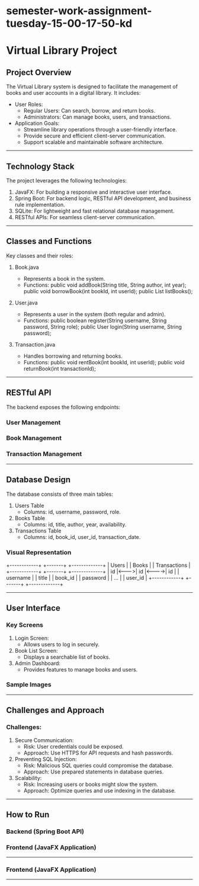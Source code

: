 # semester-work-assignment-tuesday-15-00-17-50-kd
# Virtual Library Project

## Project Overview
The Virtual Library system is designed to facilitate the management of books and user accounts in a digital library. It includes:
- User Roles:
    - Regular Users: Can search, borrow, and return books.
    - Administrators: Can manage books, users, and transactions.
- Application Goals:
    - Streamline library operations through a user-friendly interface.
    - Provide secure and efficient client-server communication.
    - Support scalable and maintainable software architecture.

---

## Technology Stack
The project leverages the following technologies:
1. JavaFX: For building a responsive and interactive user interface.
2. Spring Boot: For backend logic, RESTful API development, and business rule implementation.
3. SQLite: For lightweight and fast relational database management.
4. RESTful APIs: For seamless client-server communication.

---

## Classes and Functions
Key classes and their roles:
1. Book.java
    - Represents a book in the system.
    - Functions:
      public void addBook(String title, String author, int year);
      public void borrowBook(int bookId, int userId);
      public List<Book> listBooks();


2. User.java
    - Represents a user in the system (both regular and admin).
    - Functions:
      public boolean register(String username, String password, String role);
      public User login(String username, String password);


3. Transaction.java
    - Handles borrowing and returning books.
    - Functions:
      public void rentBook(int bookId, int userId);
      public void returnBook(int transactionId);


---

## RESTful API
The backend exposes the following endpoints:

### User Management


### Book Management

### Transaction Management


---

## Database Design
The database consists of three main tables:
1. Users Table
    - Columns: id, username, password, role.
2. Books Table
    - Columns: id, title, author, year, availability.
3. Transactions Table
    - Columns: id, book_id, user_id, transaction_date.

### Visual Representation
+------------+     +-------+      +-------------+
|  Users     |     | Books |      | Transactions |
+------------+     +-------+      +-------------+
| id         |<--->| id    |<---->| id           |
| username   |     | title |      | book_id      |
| password   |     | ...   |      | user_id      |
+------------+     +-------+      +-------------+

---

## User Interface
### Key Screens
1. Login Screen:
    - Allows users to log in securely.
2. Book List Screen:
    - Displays a searchable list of books.
3. Admin Dashboard:
    - Provides features to manage books and users.

### Sample Images


---

## Challenges and Approach
### Challenges:
1. Secure Communication:
    - Risk: User credentials could be exposed.
    - Approach: Use HTTPS for API requests and hash passwords.
2. Preventing SQL Injection:
    - Risk: Malicious SQL queries could compromise the database.
    - Approach: Use prepared statements in database queries.
3. Scalability:
    - Risk: Increasing users or books might slow the system.
    - Approach: Optimize queries and use indexing in the database.

---

## How to Run
### Backend (Spring Boot API)

### Frontend (JavaFX Application)



---


### Frontend (JavaFX Application)

---

